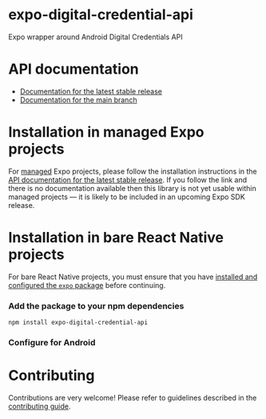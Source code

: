 # expo-digital-credential-api

Expo wrapper around Android Digital Credentials API

# API documentation

- [Documentation for the latest stable release](https://docs.expo.dev/versions/latest/sdk/digital-credential-api/)
- [Documentation for the main branch](https://docs.expo.dev/versions/unversioned/sdk/digital-credential-api/)

# Installation in managed Expo projects

For [managed](https://docs.expo.dev/archive/managed-vs-bare/) Expo projects, please follow the installation instructions in the [API documentation for the latest stable release](#api-documentation). If you follow the link and there is no documentation available then this library is not yet usable within managed projects &mdash; it is likely to be included in an upcoming Expo SDK release.

# Installation in bare React Native projects

For bare React Native projects, you must ensure that you have [installed and configured the `expo` package](https://docs.expo.dev/bare/installing-expo-modules/) before continuing.

### Add the package to your npm dependencies

```
npm install expo-digital-credential-api
```

### Configure for Android





# Contributing

Contributions are very welcome! Please refer to guidelines described in the [contributing guide]( https://github.com/expo/expo#contributing).
